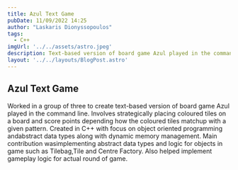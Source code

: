 ```yaml
---
title: Azul Text Game
pubDate: 11/09/2022 14:25
author: "Laskaris Dionyssopoulos"
tags:
  - C++
imgUrl: '../../assets/astro.jpeg'
description: Text-based version of board game Azul played in the command line.
layout: '../../layouts/BlogPost.astro'
---
```


## Azul Text Game
Worked in a group of three to create text-based version of board game Azul played
in the command line. Involves strategically placing coloured tiles on a board
and score points depending how the coloured tiles matchup with a given pattern.
Created in C++ with focus on object oriented programming andabstract data types
along with dynamic memory management. Main contribution wasimplementing abstract
data types and logic for objects in game such as Tilebag,Tile and Centre Factory.
Also helped implement gameplay logic for actual round of game. 



